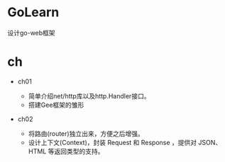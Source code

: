 # GoLearn

设计go-web框架


# ch

- ch01 
  - 简单介绍net/http库以及http.Handler接口。
  - 搭建Gee框架的雏形

- ch02
    - 将路由(router)独立出来，方便之后增强。
    - 设计上下文(Context)，封装 Request 和 Response ，提供对 JSON、HTML 等返回类型的支持。
